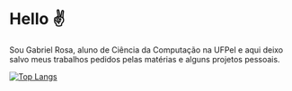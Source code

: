 # Hello ✌️
Sou Gabriel Rosa, aluno de Ciência da Computação na UFPel e aqui deixo salvo meus trabalhos pedidos pelas matérias e alguns projetos pessoais. 


[![Top Langs](https://github-readme-stats.vercel.app/api/top-langs/?username=GabrielROsaO&layout=compact&theme=github_dark)](https://github.com/GabrielOsaO/github-readme-stats)


